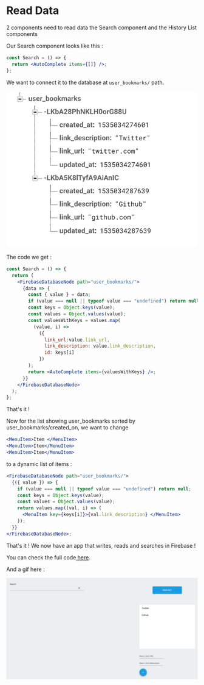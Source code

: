 # Read Data

2 components need to read data the Search component and the History List components

Our Search component looks like this : 

```jsx
const Search = () => {
  return <AutoComplete items={[]} />;
};
```

We want to connect it to the database at `user_bookmarks/` path.

![What our data looks like.](../../.gitbook/assets/screen-shot-2018-08-23-at-5.27.10-pm.png)

The code we get : 

```jsx
const Search = () => {
  return (
    <FirebaseDatabaseNode path="user_bookmarks/">
      {data => {
        const { value } = data;
        if (value === null || typeof value === "undefined") return null;
        const keys = Object.keys(value);
        const values = Object.values(value);
        const valuesWithKeys = values.map(
          (value, i) =>
            ({
              link_url:value.link_url,
              link_description: value.link_description,
              id: keys[i]
            })
        );
        return <AutoComplete items={valuesWithKeys} />;
      }}
    </FirebaseDatabaseNode>
  );
};
```

That's it !

Now for the list showing user\_bookmarks sorted by user\_bookmarks/created\_on, we want to change

```jsx
<MenuItem>Item </MenuItem>
<MenuItem>Item</MenuItem>
<MenuItem>Item</MenuItem>
```

to a dynamic list of items : 

```jsx
<FirebaseDatabaseNode path="user_bookmarks/">
  {({ value }) => {
    if (value === null || typeof value === "undefined") return null;
    const keys = Object.keys(value);
    const values = Object.values(value);
    return values.map((val, i) => (
      <MenuItem key={keys[i]}>{val.link_description} </MenuItem>
    ));
  }}
</FirebaseDatabaseNode>;
```

That's it ! We now have an app that writes, reads and searches in Firebase !

You can check the full code[ here](https://github.com/rakannimer/react-firebase/tree/16a96e7d06285da2ea14ccb342b2ec295f019064/modules/tutorial-bookmarking-app/src).

And a gif here : 

![](../../.gitbook/assets/react-firebase-tutorial-result-gif.gif)

